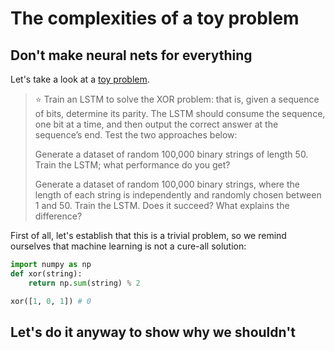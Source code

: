 # The complexities of a toy problem

## Don't make neural nets for everything

Let's take a look at a [toy problem](https://blog.openai.com/requests-for-research-2/).

> ⭐ Train an LSTM to solve the XOR problem: that is, given a sequence of bits, determine its parity. The LSTM should consume the sequence, one bit at a time, and then output the correct answer at the sequence’s end. Test the two approaches below:
>
> Generate a dataset of random 100,000 binary strings of length 50. Train the LSTM; what performance do you get?
>
> Generate a dataset of random 100,000 binary strings, where the length of each string is independently and randomly chosen between 1 and 50. Train the LSTM. Does it succeed? What explains the difference?

First of all, let's establish that this is a trivial problem, so we remind ourselves that machine learning is not a cure-all solution:
```python
import numpy as np
def xor(string):
    return np.sum(string) % 2

xor([1, 0, 1]) # 0
```

## Let's do it anyway to show why we shouldn't